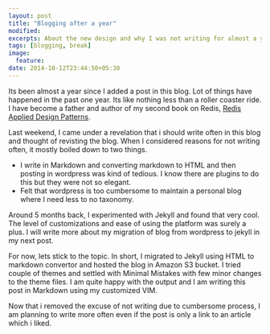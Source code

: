 ```yaml
---
layout: post
title: "Blogging after a year"
modified:
excerpts: About the new design and why I was not writing for almost a year
tags: [blogging, break]
image:
  feature:
date: 2014-10-12T23:44:50+05:30
---
```

Its been almost a year since I added a post in this blog. Lot of things have happened in the past one year. Its like nothing less than a roller coaster ride. I have become a father and author of my second book on Redis, [Redis Applied Design Patterns](http://bit.ly/1yPlraY "Redis design patterns"). 

Last weekend, I came under a revelation that i should write often in this blog and thought of revisting the blog. When I considered reasons for not writing often, it mostly boiled down to two things.

- I write in Markdown and converting markdown to HTML and then posting in wordpress was kind of tedious. I know there are plugins to do this but they were not so elegant.
- Felt that wordpress is too cumbersome to maintain a personal blog where I need less to no taxonomy. 

Around 5 months back, I experimented with Jekyll and found that very cool. The level of customizations and ease of using the platform was surely a plus. I will write more about my migration of blog from wordpress to jekyll in my next post.

For now, lets stick to the topic. In short, I migrated to Jekyll using HTML to markdown convertor and hosted the blog in Amazon S3 bucket. I tried couple of themes and settled with Minimal Mistakes with few minor changes to the theme files. I am quite happy with the output and I am writing this post in Markdown using my customized VIM. 

Now that i removed the excuse of not writing due to cumbersome process, I am planning to write more often even if the post is only a link to an article which i liked. 
